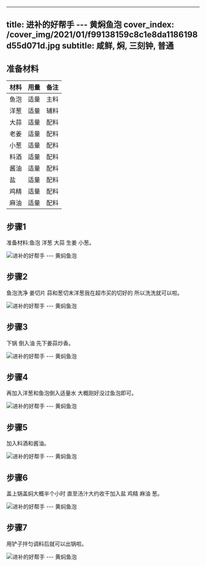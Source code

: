 
---
title: 进补的好帮手 --- 黄焖鱼泡
cover_index: /cover_img/2021/01/f99138159c8c1e8da1186198d55d071d.jpg
subtitle: 咸鲜, 焖, 三刻钟, 普通
---

## 准备材料

| 材料     | 用量 | 备注|
| ------- | ----- | --- |
| 鱼泡 | 适量| 主料 |
| 洋葱 | 适量| 辅料 |
| 大蒜 | 适量| 配料 |
| 老姜 | 适量| 配料 |
| 小葱 | 适量| 配料 |
| 料酒 | 适量| 配料 |
| 酱油 | 适量| 配料 |
| 盐 | 适量| 配料 |
| 鸡精 | 适量| 配料 |
| 麻油 | 适量| 配料 |

## 步骤1

准备材料:鱼泡 洋葱 大蒜 生姜 小葱。

![进补的好帮手 --- 黄焖鱼泡](https://i8.meishichina.com/attachment/recipe/201010/201010201255426.JPG?x-oss-process=style/p320) 

## 步骤2

鱼泡洗净 姜切片 蒜和葱切末洋葱我在超市买的切好的 所以洗洗就可以啦。

![进补的好帮手 --- 黄焖鱼泡](https://i8.meishichina.com/attachment/recipe/201010/201010201256396.JPG?x-oss-process=style/p320) 

## 步骤3

下锅 倒入油 先下姜蒜炒香。

![进补的好帮手 --- 黄焖鱼泡](https://i8.meishichina.com/attachment/recipe/201010/201010201257049.JPG?x-oss-process=style/p320) 

## 步骤4

再加入洋葱和鱼泡倒入适量水 大概刚好没过鱼泡即可。

![进补的好帮手 --- 黄焖鱼泡](https://i8.meishichina.com/attachment/recipe/201010/201010201257388.JPG?x-oss-process=style/p320) 

## 步骤5

加入料酒和酱油。

![进补的好帮手 --- 黄焖鱼泡](https://i8.meishichina.com/attachment/recipe/201010/201010201257577.JPG?x-oss-process=style/p320) 

## 步骤6

盖上锅盖焖大概半个小时 直至汤汁大约收干加入盐 鸡精 麻油 葱。

![进补的好帮手 --- 黄焖鱼泡](https://i8.meishichina.com/attachment/recipe/201010/201010201258386.JPG?x-oss-process=style/p320) 

## 步骤7

用铲子拌匀调料后就可以出锅啦。

![进补的好帮手 --- 黄焖鱼泡](https://i8.meishichina.com/attachment/recipe/201010/201010201259198.JPG?x-oss-process=style/p320) 

